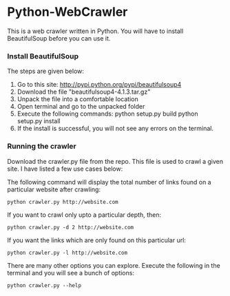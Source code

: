 # Python-WebCrawler

This is a web crawler written in Python. You will have to install BeautifulSoup before you can use it.


### Install BeautifulSoup

The steps are given below: 
1) Go to this site: http://pypi.python.org/pypi/beautifulsoup4
2) Download the file "beautifulsoup4-4.1.3.tar.gz"
3) Unpack the file into a comfortable location
4) Open terminal and go to the unpacked folder
5) Execute the following commands:
	python setup.py build
	python setup.py install
6) If the install is successful, you will not see any errors on the terminal.


### Running the crawler

Download the crawler.py file from the repo. This file is used to crawl a given site. I have listed a few use cases below:

The following command will display the total number of links found on a particular website after crawling:
	
	python crawler.py http://website.com

If you want to crawl only upto a particular depth, then:
	
	python crawler.py -d 2 http://website.com

If you want the links which are only found on this particular url:
	
	python crawler.py -l http://website.com

There are many other options you can explore. Execute the following in the terminal and you will see a bunch of options:
	
	python crawler.py --help

